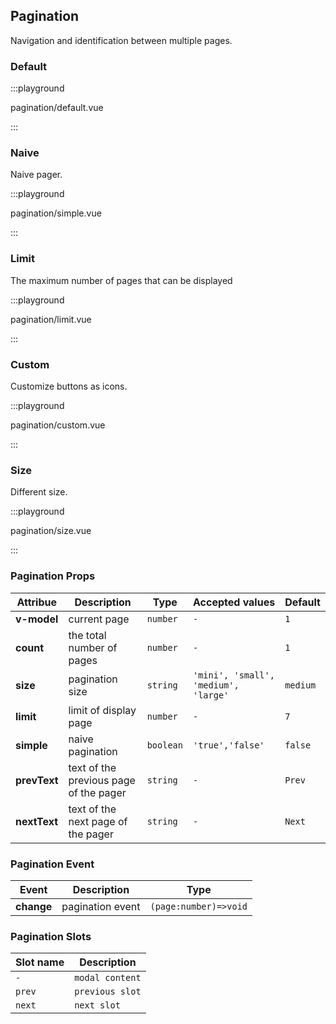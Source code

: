 ## Pagination

Navigation and identification between multiple pages.

### Default

:::playground

pagination/default.vue

:::

### Naive

Naive pager.

:::playground

pagination/simple.vue

:::

### Limit

The maximum number of pages that can be displayed

:::playground

pagination/limit.vue

:::

### Custom

Customize buttons as icons.

:::playground

pagination/custom.vue

:::

### Size

Different size.

:::playground

pagination/size.vue

:::

### Pagination Props

| Attribue     | Description                            | Type      | Accepted values                      | Default  |
| ------------ | -------------------------------------- | --------- | ------------------------------------ | -------- |
| **v-model**  | current page                           | `number`  | `-`                                  | `1`      |
| **count**    | the total number of pages              | `number`  | `-`                                  | `1`      |
| **size**     | pagination size                        | `string`  | `'mini', 'small', 'medium', 'large'` | `medium` |
| **limit**    | limit of display page                  | `number`  | `-`                                  | `7`      |
| **simple**   | naive pagination                       | `boolean` | `'true','false'`                     | `false`  |
| **prevText** | text of the previous page of the pager | `string`  | `-`                                  | `Prev`   |
| **nextText** | text of the next page of the pager     | `string`  | `-`                                  | `Next`   |

### Pagination Event

| Event      | Description      | Type                  |
| ---------- | ---------------- | --------------------- |
| **change** | pagination event | `(page:number)=>void` |

### Pagination Slots

| Slot name | Description     |
| --------- | --------------- |
| `-`       | `modal content` |
| `prev`    | `previous slot` |
| `next`    | `next slot`     |
